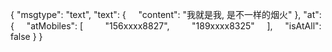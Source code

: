 {
"msgtype": "text", 
"text": {
    "content": "我就是我, 是不一样的烟火"
}, 
"at": {
    "atMobiles": [
        "156xxxx8827", 
        "189xxxx8325"
    ], 
    "isAtAll": false
}
}
